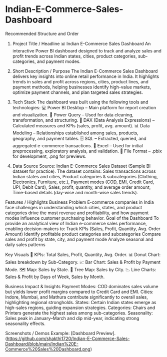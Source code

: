 # Indian-E-Commerce-Sales-Dashboard
Recommended Structure and Order
1. Project Title / Headline
📊 Indian E-Commerce Sales Dashboard
An interactive Power BI dashboard designed to track and analyze sales and profit trends across Indian states, cities, product categories, sub-categories, and payment modes.

2. Short Description / Purpose
The Indian E-Commerce Sales Dashboard delivers key insights into online retail performance in India. It highlights trends in sales and profit across regions, cities, product lines, and payment methods, helping businesses identify high-value markets, optimize payment channels, and plan targeted sales strategies.

3. Tech Stack
The dashboard was built using the following tools and technologies:
💻 Power BI Desktop – Main platform for report creation and visualization.
📂 Power Query – Used for data cleaning, transformation, and structuring.
🧮 DAX (Data Analysis Expressions) – Calculated measures and KPIs (sales, profit, avg. amount).
📊 Data Modeling – Relationships established among sales, products, geography, and payment tables.
🗄️ SQL – Extracted, queried, and aggregated e-commerce transactions.
📑 Excel – Used for initial preprocessing, exploratory analysis, and validation.
📁 File Format – .pbix for development, .png for previews.

4. Data Source
Source: Indian E-Commerce Sales Dataset (Sample BI dataset for practice).
The dataset contains: Sales transactions across Indian states and cities, Product categories & subcategories (Clothing, Electronics, Furniture, etc.),  Payment modes (COD, EMI, Credit Card, UPI, Debit Card), Sales, profit, quantity, and average order amount, Time-based details (day-wise and month-wise sales trends).

Features / Highlights
Business Problem
E-commerce companies in India face challenges in understanding which cities, states, and product categories drive the most revenue and profitability, and how payment modes influence customer purchasing behavior.
Goal of the Dashboard
To provide an analytical view of Indian e-commerce sales performance, enabling decision-makers to:
Track KPIs (Sales, Profit, Quantity, Avg. Order Amount)
Identify profitable product categories and subcategories
Compare sales and profit by state, city, and payment mode
Analyze seasonal and daily sales patterns

Key Visuals
📌 KPIs: Total Sales, Profit, Quantity, Avg. Order.
📊 Donut Chart: Sales breakdown by Sub-Category.
📈 Bar Chart: Sales & Profit by Payment Mode.
🗺️ Map: Sales by State.
🧱 Tree Map: Sales by City.
📉 Line Charts: Sales & Profit by Days of Week, Sales by Month.

Business Impact & Insights
Payment Modes: COD dominates sales volume but yields lower profit margins compared to Credit Card and EMI.
Cities: Indore, Mumbai, and Mathura contribute significantly to overall sales, highlighting regional strongholds.
States: Certain Indian states emerge as high-sales regions, guiding expansion strategies.
Categories: Chairs and Printers generate the highest sales among sub-categories.
Seasonality: Sales peak in January–March and dip mid-year, indicating strong seasonality effects.

Screenshots / Demos
Example: [Dashboard Preview].(https://github.com/shakthi1720/Indian-E-Commerce-Sales-Dashboard/blob/main/Indian%20E-Commerce%20Sales%20Dashboard.png)
